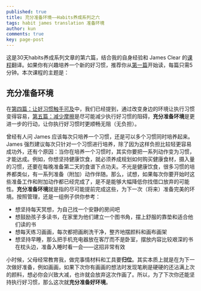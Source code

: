 ```yaml
---
published: true
title: 充分准备环境——Habits养成系列之六
tags: habit james translation 准备环境
author: kun
comments: true
key: page-post
---
```


这是30天habits养成系列文章的第六篇，结合我的自身经验和 James Clear 的[课程](https://jamesclear.com/30-days)翻译。如果你有兴趣培养一个新的好习惯，推荐你从[第一篇](https://37weekly.com/2022/03/31/30-days-to-better-habit-1.html)开始读，每篇只需5分钟。本次课程的主题是：

## 充分准备环境

在[第四篇：让好习惯触手可及](https://37weekly.com/2022/04/12/30-days-to-better-habits.html)中，我们已经提到，通过改变身边的环境让执行习惯变得容易，[第五篇：减少摩擦](https://37weekly.com/2022/04/12/30-days-to-better-habits.html)是尽可能减少执行好习惯的阻碍，**充分准备环境**是更进一步的行动，让你执行好习惯时更顺畅无阻（无负担）。

曾经有人问 James 应该每次只培养一个习惯，还是可以多个习惯同时培养起来。James 强烈建议每次只针对一个习惯进行培养，除了因为这样负担比较轻更容易成功外，还有个原因：当你在培养一个习惯时，其实你要把一系列动作变为习惯，才能达成。例如，你想坚持健康饮食，就必须养成规划如何购买健康食材，摄入量的习惯，还要在每晚准备第二天的食谱下点功夫。不光是健康饮食，很多习惯的培养都类似，有一系列准备（附加）动作伴随。那么，试想，如果每次你要开始时这些准备工作和附加动作都已经完成了，是不是能够大幅降低你找借口放弃的可能性。**充分准备环境**就是指的尽可能提前完成这些，为下一次（将来）准备完美的环境。按照管理，还是一组例子供你参考：

- 想坚持每天冥想，为自己找一个安静的房间吧
- 想鼓励孩子多读书，在家里为他们建立一个图书角，摆上舒服的靠垫和适合他们读的书
- 想每天练习画画，每次都把画刷洗干净，整齐地摆颜料和画布画架
- 想坚持早睡，那么把手机充电器放在客厅而不是卧室，摆放内容比较艰深的书在枕头边，准备入睡时看一会——这招非常有效

小时候，父母经常教育我，做完事情材料和工具要**归位**。其实本质上就是在为下一次做好准备，例如画画，如果下次你有画画的想法时发现笔刷是硬硬的还沾满上次的颜料，想必你会兴致大减，也许就会放弃这次作画了。所以，为了下次你还能坚持执行好习惯，那么这次就**充分准备好环境**。